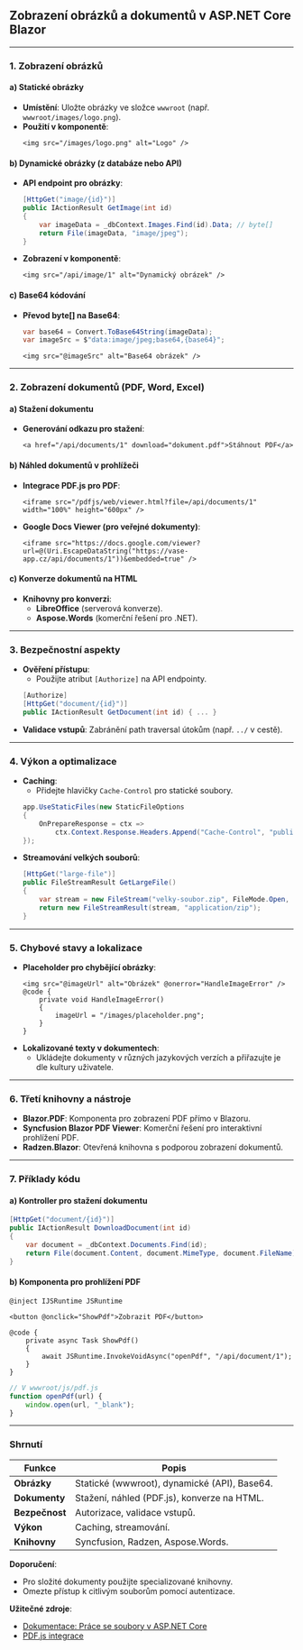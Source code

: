 
## **Zobrazení obrázků a dokumentů v ASP.NET Core Blazor**

---

### **1. Zobrazení obrázků**  

#### **a) Statické obrázky**  

- **Umístění**: Uložte obrázky ve složce `wwwroot` (např. `wwwroot/images/logo.png`).  
- **Použití v komponentě**:  
  ```razor  
  <img src="/images/logo.png" alt="Logo" />  
  ```  

#### **b) Dynamické obrázky (z databáze nebo API)**  

- **API endpoint pro obrázky**:  
  ```csharp  
  [HttpGet("image/{id}")]  
  public IActionResult GetImage(int id)  
  {  
      var imageData = _dbContext.Images.Find(id).Data; // byte[]  
      return File(imageData, "image/jpeg");  
  }  
  ```  
- **Zobrazení v komponentě**:  
  ```razor  
  <img src="/api/image/1" alt="Dynamický obrázek" />  
  ```  

#### **c) Base64 kódování**  

- **Převod byte[] na Base64**:  
  ```csharp  
  var base64 = Convert.ToBase64String(imageData);  
  var imageSrc = $"data:image/jpeg;base64,{base64}";  
  ```  
  ```razor  
  <img src="@imageSrc" alt="Base64 obrázek" />  
  ```  

---

### **2. Zobrazení dokumentů (PDF, Word, Excel)**  

#### **a) Stažení dokumentu**  

- **Generování odkazu pro stažení**:  
  ```razor  
  <a href="/api/documents/1" download="dokument.pdf">Stáhnout PDF</a>  
  ```  

#### **b) Náhled dokumentů v prohlížeči**  

- **Integrace PDF.js pro PDF**:  
  ```razor  
  <iframe src="/pdfjs/web/viewer.html?file=/api/documents/1" width="100%" height="600px" />  
  ```  
- **Google Docs Viewer (pro veřejné dokumenty)**:  
  ```razor  
  <iframe src="https://docs.google.com/viewer?url=@(Uri.EscapeDataString("https://vase-app.cz/api/documents/1"))&embedded=true" />  
  ```  

#### **c) Konverze dokumentů na HTML**  

- **Knihovny pro konverzi**:  
  - **LibreOffice** (serverová konverze).  
  - **Aspose.Words** (komerční řešení pro .NET).  

---

### **3. Bezpečnostní aspekty**  

- **Ověření přístupu**:  
  - Použijte atribut `[Authorize]` na API endpointy.  
  ```csharp  
  [Authorize]  
  [HttpGet("document/{id}")]  
  public IActionResult GetDocument(int id) { ... }  
  ```  
- **Validace vstupů**: Zabránění path traversal útokům (např. `../` v cestě).  

---

### **4. Výkon a optimalizace**  

- **Caching**:  
  - Přidejte hlavičky `Cache-Control` pro statické soubory.  
  ```csharp  
  app.UseStaticFiles(new StaticFileOptions  
  {  
      OnPrepareResponse = ctx =>  
          ctx.Context.Response.Headers.Append("Cache-Control", "public,max-age=604800")  
  });  
  ```  
- **Streamování velkých souborů**:  
  ```csharp  
  [HttpGet("large-file")]  
  public FileStreamResult GetLargeFile()  
  {  
      var stream = new FileStream("velky-soubor.zip", FileMode.Open, FileAccess.Read);  
      return new FileStreamResult(stream, "application/zip");  
  }  
  ```  

---

### **5. Chybové stavy a lokalizace**  

- **Placeholder pro chybějící obrázky**:  
  ```razor  
  <img src="@imageUrl" alt="Obrázek" @onerror="HandleImageError" />  
  @code {  
      private void HandleImageError()  
      {  
          imageUrl = "/images/placeholder.png";  
      }  
  }  
  ```  
- **Lokalizované texty v dokumentech**:  
  - Ukládejte dokumenty v různých jazykových verzích a přiřazujte je dle kultury uživatele.  

---

### **6. Třetí knihovny a nástroje**  

- **Blazor.PDF**: Komponenta pro zobrazení PDF přímo v Blazoru.  
- **Syncfusion Blazor PDF Viewer**: Komerční řešení pro interaktivní prohlížení PDF.  
- **Radzen.Blazor**: Otevřená knihovna s podporou zobrazení dokumentů.  

---

### **7. Příklady kódu**  

#### **a) Kontroller pro stažení dokumentu**  

```csharp  
[HttpGet("document/{id}")]  
public IActionResult DownloadDocument(int id)  
{  
    var document = _dbContext.Documents.Find(id);  
    return File(document.Content, document.MimeType, document.FileName);  
}  
```  

#### **b) Komponenta pro prohlížení PDF**  

```razor  
@inject IJSRuntime JSRuntime  

<button @onclick="ShowPdf">Zobrazit PDF</button>  

@code {  
    private async Task ShowPdf()  
    {  
        await JSRuntime.InvokeVoidAsync("openPdf", "/api/document/1");  
    }  
}  
```  
```javascript  
// V wwwroot/js/pdf.js  
function openPdf(url) {  
    window.open(url, "_blank");  
}  
```  

---

### **Shrnutí**  

| **Funkce**               | **Popis**                                                                 |  
|--------------------------|---------------------------------------------------------------------------|  
| **Obrázky**              | Statické (wwwroot), dynamické (API), Base64.                              |  
| **Dokumenty**            | Stažení, náhled (PDF.js), konverze na HTML.                               |  
| **Bezpečnost**           | Autorizace, validace vstupů.                                              |  
| **Výkon**                | Caching, streamování.                                                     |  
| **Knihovny**             | Syncfusion, Radzen, Aspose.Words.                                         |  

**Doporučení**:  
- Pro složité dokumenty použijte specializované knihovny.  
- Omezte přístup k citlivým souborům pomocí autentizace.  

**Užitečné zdroje**:  
- [Dokumentace: Práce se soubory v ASP.NET Core](https://learn.microsoft.com/cs-cz/aspnet/core/mvc/models/file-uploads)  
- [PDF.js integrace](https://mozilla.github.io/pdf.js/)
